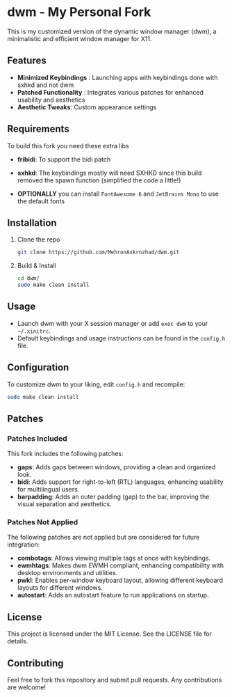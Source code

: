 # dwm - My Personal Fork
This is my customized version of the dynamic window manager (dwm), a minimalistic and efficient window manager for X11.

## Features
- **Minimized Keybindings** : Launching apps with keybindings done with sxhkd and not dwm
- **Patched Functionality** : Integrates various patches for enhanced usability and aesthetics
- **Aesthetic Tweaks**: Custom appearance settings

## Requirements 
To build this fork you need these extra libs
- **fribidi**: To support the bidi patch
- **sxhkd**: The keybindings mostly will need SXHKD since this build removed the spawn function (simplified the code a little!)

- **OPTIONALLY** you can install `FontAwesome 6` and `JetBrains Mono` to use the default fonts

## Installation
1. Clone the repo
   
   ```sh
   git clone https://github.com/MehrunAskrnzhad/dwm.git
   ```
   
2. Build & Install

   ```sh
   cd dwm/
   sudo make clean install
   ```

## Usage 
- Launch dwm with your X session manager or add `exec dwm` to your `~/.xinitrc`.
- Default keybindings and usage instructions can be found in the `config.h` file.

## Configuration

To customize dwm to your liking, edit `config.h` and recompile:

```sh
sudo make clean install
```
## Patches
### Patches Included
This fork includes the following patches:

- **gaps**: Adds gaps between windows, providing a clean and organized look.
- **bidi**: Adds support for right-to-left (RTL) languages, enhancing usability for multilingual users.
- **barpadding**: Adds an outer padding (gap) to the bar, improving the visual separation and aesthetics.

### Patches Not Applied
The following patches are not applied but are considered for future integration:

- **combotags**: Allows viewing multiple tags at once with keybindings.
- **ewmhtags**: Makes dwm EWMH compliant, enhancing compatibility with desktop environments and utilities.
- **pwkl**: Enables per-window keyboard layout, allowing different keyboard layouts for different windows.
- **autostart**: Adds an autostart feature to run applications on startup.

## License

This project is licensed under the MIT License. See the LICENSE file for details.

## Contributing

Feel free to fork this repository and submit pull requests. Any contributions are welcome!

